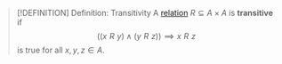 >[!DEFINITION] Definition: Transitivity
>A [relation](Relation.md) $R \subseteq A \times A$ is **transitive** if 
>$$((x\,\, R\,\, y) \land (y\,\, R \,\, z)) \implies x\,\, R \,\, z$$
>is true for all $x,y,z \in A$.